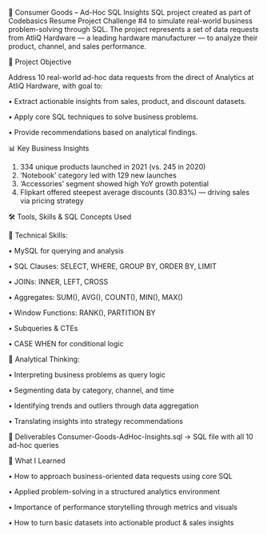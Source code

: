 🧠 Consumer Goods – Ad-Hoc SQL Insights
SQL project created as part of Codebasics Resume Project Challenge #4 to simulate real-world business problem-solving through SQL. The project represents a set of data requests from AtliQ Hardware — a leading hardware manufacturer — to analyze their product, channel, and sales performance.

🎯 Project Objective

Address 10 real-world ad-hoc data requests from the direct of Analytics at AtliQ Hardware, with goal to:

•	Extract actionable insights from sales, product, and discount datasets.

•	Apply core SQL techniques to solve business problems.

•	Provide recommendations based on analytical findings.



📊 Key Business Insights
1.	334 unique products launched in 2021 (vs. 245 in 2020)
2.	‘Notebook’ category led with 129 new launches
3.	‘Accessories’ segment showed high YoY growth potential
4.	Flipkart offered steepest average discounts (30.83%) — driving sales via pricing strategy

   

🛠️ Tools, Skills & SQL Concepts Used

📌 Technical Skills:

•	MySQL for querying and analysis

•	SQL Clauses: SELECT, WHERE, GROUP BY, ORDER BY, LIMIT

•	JOINs: INNER, LEFT, CROSS

•	Aggregates: SUM(), AVG(), COUNT(), MIN(), MAX()

•	Window Functions: RANK(), PARTITION BY

•	Subqueries & CTEs

•	CASE WHEN for conditional logic



📌 Analytical Thinking:

•	Interpreting business problems as query logic

•	Segmenting data by category, channel, and time

•	Identifying trends and outliers through data aggregation

•	Translating insights into strategy recommendations



📄 Deliverables
Consumer-Goods-AdHoc-Insights.sql → SQL file with all 10 ad-hoc queries



🚀 What I Learned

•	How to approach business-oriented data requests using core SQL

•	Applied problem-solving in a structured analytics environment

•	Importance of performance storytelling through metrics and visuals

•	How to turn basic datasets into actionable product & sales insights

